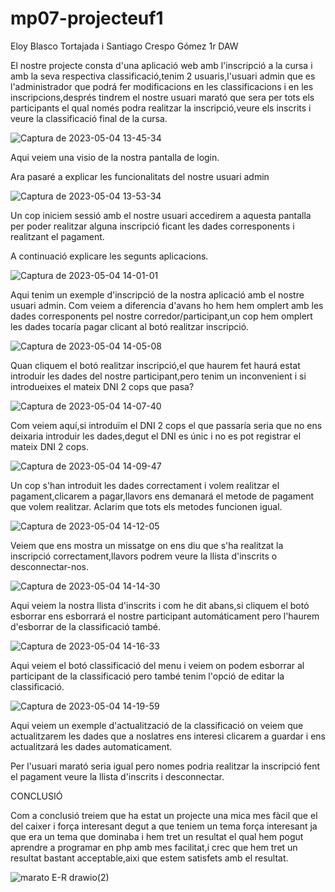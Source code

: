 # mp07-projecteuf1

Eloy Blasco Tortajada i Santiago Crespo Gómez 1r DAW

El nostre projecte consta d'una aplicació web amb l'inscripció a la cursa i amb la seva respectiva classificació,tenim 2 usuaris,l'usuari admin que es l'administrador que podrá fer modificacions en les classificacions i en les inscripcions,després tindrem el nostre usuari marató que sera per tots els participants el qual només podra realitzar la inscripció,veure els inscrits i veure la classificació final de la cursa.

![Captura de 2023-05-04 13-45-34](https://user-images.githubusercontent.com/119842178/236194713-b07963ef-985b-48eb-9fd9-71fe7c3afcee.png)

Aqui veiem una visio de la nostra pantalla de login.

Ara pasaré a explicar les funcionalitats del nostre usuari admin

![Captura de 2023-05-04 13-53-34](https://user-images.githubusercontent.com/119842178/236196777-a411f47c-a63c-4828-ae32-b68536b0fa58.png)

Un cop iniciem sessió amb el nostre usuari accedirem a aquesta pantalla per poder realitzar alguna inscripció ficant les dades corresponents i realitzant el pagament.

A continuació explicare les segunts aplicacions.

![Captura de 2023-05-04 14-01-01](https://user-images.githubusercontent.com/119842178/236197840-737e70cf-b80a-40bd-927e-3df474b40a81.png)

Aqui tenim un exemple d'inscripció de la nostra aplicació amb el nostre usuari admin.
Com veiem a diferencia d'avans ho hem hem omplert amb les dades corresponents pel nostre corredor/participant,un cop hem omplert les dades tocaría pagar clicant al botó realitzar inscripció.


![Captura de 2023-05-04 14-05-08](https://user-images.githubusercontent.com/119842178/236198735-7eb32fad-f4ea-4a28-b9ea-4b2422263010.png)

Quan cliquem el botó realitzar inscripció,el que haurem fet haurá estat introduir les dades del nostre participant,pero tenim un inconvenient i si introdueixes el mateix DNI 2 cops que pasa?

![Captura de 2023-05-04 14-07-40](https://user-images.githubusercontent.com/119842178/236199261-d1ee89bd-7ad4-4b24-8f27-242e1bda37ee.png)

Com veiem aquí,si introduïm el DNI 2 cops el que passaría seria que no ens deixaria introduir les dades,degut el DNI es únic i no es pot registrar el mateix DNI 2 cops.

![Captura de 2023-05-04 14-09-47](https://user-images.githubusercontent.com/119842178/236199765-6c21648c-cb87-42f7-997e-4ab8d1e57adb.png)

Un cop s'han introduit les dades correctament i volem realitzar el pagament,clicarem a pagar,llavors ens demanará el metode de pagament que volem realitzar. Aclarim que tots els metodes funcionen igual.

![Captura de 2023-05-04 14-12-05](https://user-images.githubusercontent.com/119842178/236200285-afc2d789-b218-45f3-b14c-ea78faa06b05.png)

Veiem que ens mostra un missatge on ens diu que s'ha realitzat la inscripció correctament,llavors podrem veure la llista d'inscrits o desconnectar-nos.

![Captura de 2023-05-04 14-14-30](https://user-images.githubusercontent.com/119842178/236200817-b8d33a15-523e-4e3b-873d-9027e42a951e.png)

Aqui veiem la nostra llista d'inscrits i com he dit abans,si cliquem el botó esborrar ens esborrará el nostre participant automáticament pero l'haurem d'esborrar de la classificació també.

![Captura de 2023-05-04 14-16-33](https://user-images.githubusercontent.com/119842178/236201292-cdae5ce9-3b10-4855-b4cf-e93a81ec2576.png)

Aqui veiem el botó classificació del menu i veiem on podem esborrar al participant de la classificació pero també tenim l'opció de editar la classificació.

![Captura de 2023-05-04 14-19-59](https://user-images.githubusercontent.com/119842178/236202089-394be935-01f3-48bb-a88c-69c14805cb84.png)

Aqui veiem un exemple d'actualització de la classificació on veiem que actualitzarem les dades que a noslatres ens interesi clicarem a guardar i ens actualitzará les dades automaticament.

Per l'usuari marató seria igual pero nomes podria realitzar la inscripció fent el pagament veure la llista d'inscrits i desconnectar.

CONCLUSIÓ

Com a conclusió treiem que ha estat un projecte una mica mes fàcil que el del caixer i força interesant degut a que teniem un tema força interesant ja que era un tema que dominaba i hem tret un resultat el qual hem pogut aprendre a programar en php  amb mes facilitat,i crec que hem tret un resultat bastant acceptable,aixi que estem satisfets amb el resultat.

![marato E-R drawio(2)](https://user-images.githubusercontent.com/119842178/236238450-2e8de40b-ae3d-4981-ac84-ebea4e5e305b.png)


